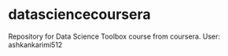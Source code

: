 datasciencecoursera
===================

Repository for Data Science Toolbox course from coursera.
User: ashkankarimi512
